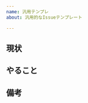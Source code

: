 ```yaml
---
name: 汎用テンプレ
about: 汎用的なIssueテンプレート

---
```


## 現状
<!-- 現状の困っていること、より良く出来そうなことなどを書く-->

## やること
<!-- 上に書いた現状に対して出来ることを書く-->

## 備考
<!-- 関係あるissueやメモすることを書く -->
